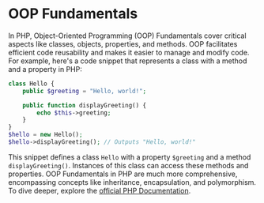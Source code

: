 # OOP Fundamentals

In PHP, Object-Oriented Programming (OOP) Fundamentals cover critical aspects like classes, objects, properties, and methods. OOP facilitates efficient code reusability and makes it easier to manage and modify code. For example, here's a code snippet that represents a class with a method and a property in PHP:

```php
class Hello {
    public $greeting = "Hello, world!";

    public function displayGreeting() {
        echo $this->greeting;
    }
}
$hello = new Hello();
$hello->displayGreeting(); // Outputs "Hello, world!"
```

This snippet defines a class `Hello` with a property `$greeting` and a method `displayGreeting()`. Instances of this class can access these methods and properties. OOP Fundamentals in PHP are much more comprehensive, encompassing concepts like inheritance, encapsulation, and polymorphism. To dive deeper, explore the [official PHP Documentation](https://php.net/manual/en/language.oop5.basic.php).